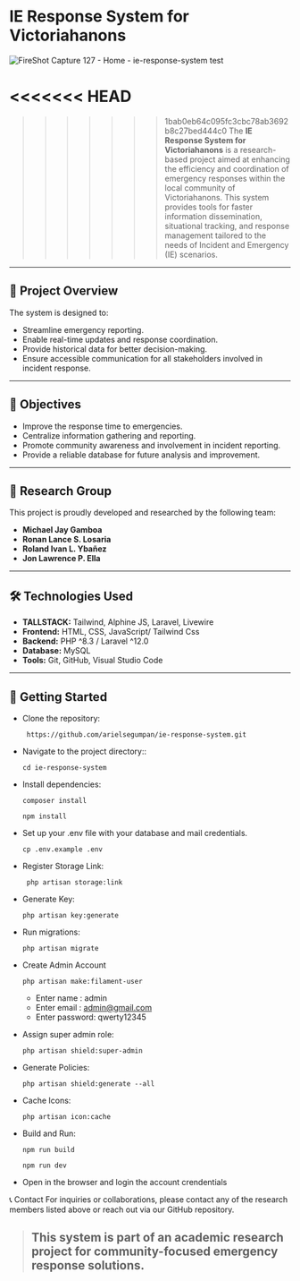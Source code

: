 # IE Response System for Victoriahanons

![FireShot Capture 127 - Home -  ie-response-system test](https://github.com/user-attachments/assets/1c4e30dc-1674-400b-bba7-866f244ba83b)

<<<<<<< HEAD
=======

>>>>>>> 1bab0eb64c095fc3cbc78ab3692b8c27bed444c0
The **IE Response System for Victoriahanons** is a research-based project aimed at enhancing the efficiency and coordination of emergency responses within the local community of Victoriahanons. This system provides tools for faster information dissemination, situational tracking, and response management tailored to the needs of Incident and Emergency (IE) scenarios.

---

## 📌 Project Overview

The system is designed to:

-   Streamline emergency reporting.
-   Enable real-time updates and response coordination.
-   Provide historical data for better decision-making.
-   Ensure accessible communication for all stakeholders involved in incident response.

---

## 🎯 Objectives

-   Improve the response time to emergencies.
-   Centralize information gathering and reporting.
-   Promote community awareness and involvement in incident reporting.
-   Provide a reliable database for future analysis and improvement.

---

## 👥 Research Group

This project is proudly developed and researched by the following team:

-   **Michael Jay Gamboa**
-   **Ronan Lance S. Losaria**
-   **Roland Ivan L. Ybañez**
-   **Jon Lawrence P. Ella**

---

## 🛠️ Technologies Used

-   **TALLSTACK:** Tailwind, Alphine JS, Laravel, Livewire
-   **Frontend:** HTML, CSS, JavaScript/ Tailwind Css
-   **Backend:** PHP ^8.3 / Laravel ^12.0
-   **Database:** MySQL
-   **Tools:** Git, GitHub, Visual Studio Code

---

## 🚀 Getting Started

-   Clone the repository:
    ```
     https://github.com/arielsegumpan/ie-response-system.git
    ```
-   Navigate to the project directory::
    ```
    cd ie-response-system
    ```
-   Install dependencies:
    ```
    composer install
    ```
    ```
    npm install
    ```
-   Set up your .env file with your database and mail credentials.
    ```
    cp .env.example .env
    ```
-   Register Storage Link:
    ```
     php artisan storage:link
    ```
-   Generate Key:
    ```
    php artisan key:generate
    ```
-   Run migrations:
    ```
    php artisan migrate
    ```
-   Create Admin Account
    ```
    php artisan make:filament-user
    ```
    -   Enter name : admin
    -   Enter email : admin@gmail.com
    -   Enter password: qwerty12345
-   Assign super admin role:
    ```
    php artisan shield:super-admin
    ```
-   Generate Policies:
    ```
    php artisan shield:generate --all
    ```
-   Cache Icons:
    ```
    php artisan icon:cache
    ```
-   Build and Run:

    ```
    npm run build
    ```

    ```
    npm run dev
    ```

-   Open in the browser and login the account crendentials

📞 Contact
For inquiries or collaborations, please contact any of the research members listed above or reach out via our GitHub repository.

> ## This system is part of an academic research project for community-focused emergency response solutions.
